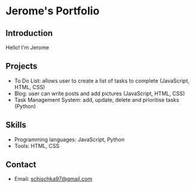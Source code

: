 # Jerome's Portfolio

## Introduction
Hello! I'm Jerome

## Projects
- To Do List: allows user to create a list of tasks to complete (JavaScript, HTML, CSS)
- Blog: user can write posts and add pictures  (JavaScript, HTML, CSS)
- Task Management System: add, update, delete and prioritise tasks (Python)

## Skills
- Programming languages: JavaScript, Python
- Tools: HTML, CSS

## Contact
- Email: schischka97@gmail.com
